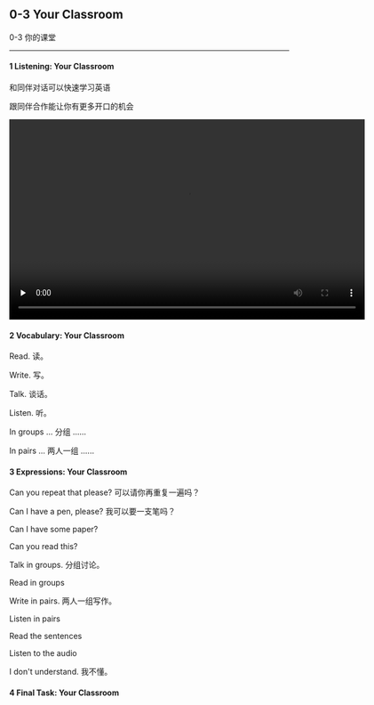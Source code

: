 ## 0-3 Your Classroom

0-3 你的课堂

---

#### 1 Listening: Your Classroom

和同伴对话可以快速学习英语

跟同伴合作能让你有更多开口的机会

<video class="ets-vp " width="640" height="360" playsinline="playsinline" preload="none" src="https://cns2.ef-cdn.com/Juno/51/64/12/v/516412/U3.mp4" style="text-size-adjust: auto !important; user-select: auto;"></video>

#### 2 Vocabulary: Your Classroom

Read.	读。

Write.	写。

Talk.	谈话。

Listen.	听。

In groups ...	分组 ......

In pairs ...	两人一组 ......

#### 3 Expressions: Your Classroom

Can you repeat that please?	可以请你再重复一遍吗？

Can I have a pen, please?	我可以要一支笔吗？

Can I have some paper?

Can you read this?

Talk in groups.	分组讨论。

Read in groups

Write in pairs.	两人一组写作。

Listen in pairs

Read the sentences

Listen to the audio

I don't understand.	我不懂。

#### 4 Final Task: Your Classroom



